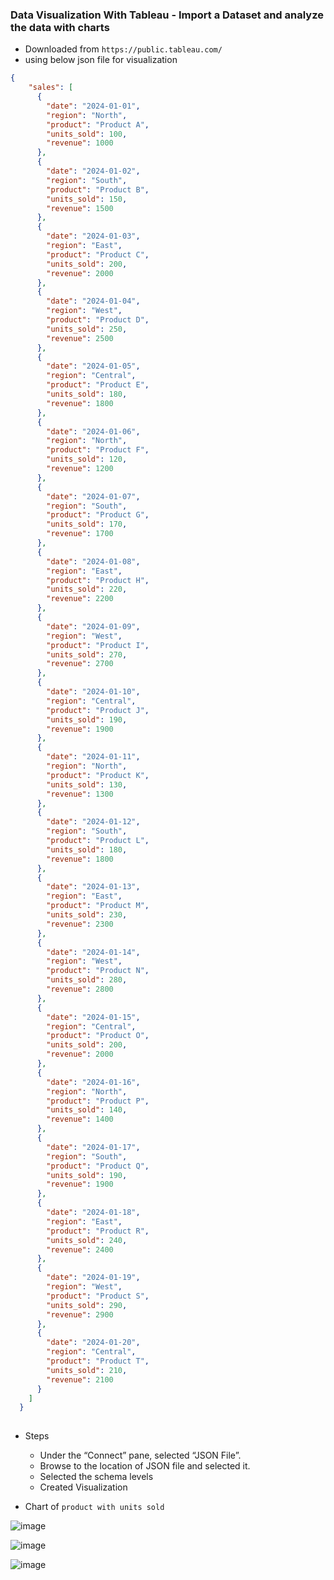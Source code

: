 ### Data Visualization With Tableau - Import a Dataset and analyze the data with charts



- Downloaded from `https://public.tableau.com/`
- using below json file for visualization

```json
{
    "sales": [
      {
        "date": "2024-01-01",
        "region": "North",
        "product": "Product A",
        "units_sold": 100,
        "revenue": 1000
      },
      {
        "date": "2024-01-02",
        "region": "South",
        "product": "Product B",
        "units_sold": 150,
        "revenue": 1500
      },
      {
        "date": "2024-01-03",
        "region": "East",
        "product": "Product C",
        "units_sold": 200,
        "revenue": 2000
      },
      {
        "date": "2024-01-04",
        "region": "West",
        "product": "Product D",
        "units_sold": 250,
        "revenue": 2500
      },
      {
        "date": "2024-01-05",
        "region": "Central",
        "product": "Product E",
        "units_sold": 180,
        "revenue": 1800
      },
      {
        "date": "2024-01-06",
        "region": "North",
        "product": "Product F",
        "units_sold": 120,
        "revenue": 1200
      },
      {
        "date": "2024-01-07",
        "region": "South",
        "product": "Product G",
        "units_sold": 170,
        "revenue": 1700
      },
      {
        "date": "2024-01-08",
        "region": "East",
        "product": "Product H",
        "units_sold": 220,
        "revenue": 2200
      },
      {
        "date": "2024-01-09",
        "region": "West",
        "product": "Product I",
        "units_sold": 270,
        "revenue": 2700
      },
      {
        "date": "2024-01-10",
        "region": "Central",
        "product": "Product J",
        "units_sold": 190,
        "revenue": 1900
      },
      {
        "date": "2024-01-11",
        "region": "North",
        "product": "Product K",
        "units_sold": 130,
        "revenue": 1300
      },
      {
        "date": "2024-01-12",
        "region": "South",
        "product": "Product L",
        "units_sold": 180,
        "revenue": 1800
      },
      {
        "date": "2024-01-13",
        "region": "East",
        "product": "Product M",
        "units_sold": 230,
        "revenue": 2300
      },
      {
        "date": "2024-01-14",
        "region": "West",
        "product": "Product N",
        "units_sold": 280,
        "revenue": 2800
      },
      {
        "date": "2024-01-15",
        "region": "Central",
        "product": "Product O",
        "units_sold": 200,
        "revenue": 2000
      },
      {
        "date": "2024-01-16",
        "region": "North",
        "product": "Product P",
        "units_sold": 140,
        "revenue": 1400
      },
      {
        "date": "2024-01-17",
        "region": "South",
        "product": "Product Q",
        "units_sold": 190,
        "revenue": 1900
      },
      {
        "date": "2024-01-18",
        "region": "East",
        "product": "Product R",
        "units_sold": 240,
        "revenue": 2400
      },
      {
        "date": "2024-01-19",
        "region": "West",
        "product": "Product S",
        "units_sold": 290,
        "revenue": 2900
      },
      {
        "date": "2024-01-20",
        "region": "Central",
        "product": "Product T",
        "units_sold": 210,
        "revenue": 2100
      }
    ]
  }
  
```

- Steps
  - Under the “Connect” pane, selected “JSON File”.
  - Browse to the location of JSON file and selected it.
  - Selected the schema levels
  - Created Visualization
    
- Chart of `product with units sold`

![image](https://github.com/user-attachments/assets/0a42a72f-c414-4c83-bd4d-e61dcacabc51)

![image](https://github.com/user-attachments/assets/8522d6f1-6013-4fc9-b234-415fa8a3397b)

![image](https://github.com/user-attachments/assets/66c7d388-0474-431c-8aad-bc42184c7703)
